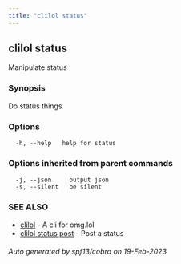 ```yaml
---
title: "clilol status"
---
```

## clilol status

Manipulate status

### Synopsis

Do status things

### Options

```
  -h, --help   help for status
```

### Options inherited from parent commands

```
  -j, --json     output json
  -s, --silent   be silent
```

### SEE ALSO

* [clilol](clilol.md)	 - A cli for omg.lol
* [clilol status post](clilol_status_post.md)	 - Post a status

###### Auto generated by spf13/cobra on 19-Feb-2023

